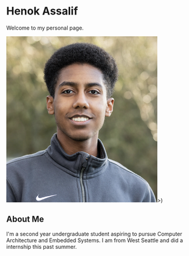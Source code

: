 # Henok Assalif

Welcome to my personal page.

![Henok](Assalif2.PhotoMe.png)>)

## About Me

I'm a second year undergraduate student aspiring to pursue Computer Architecture and Embedded Systems. I am from West Seattle and
did a internship this past summer.
